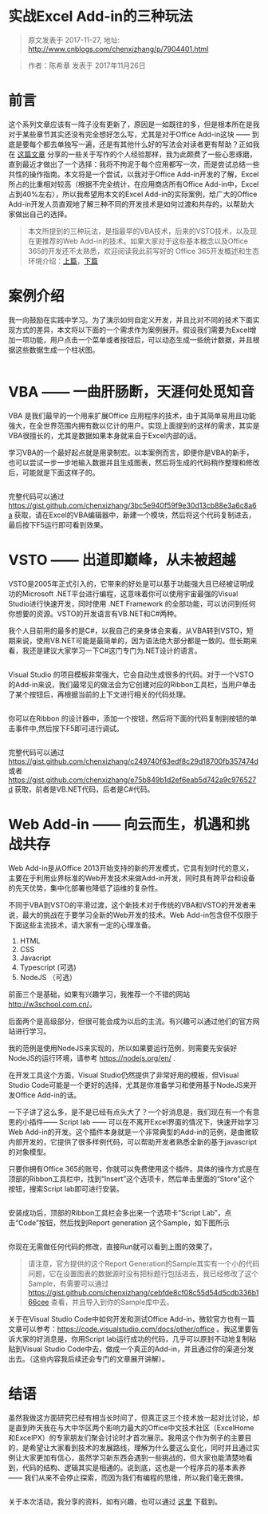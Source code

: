 # 实战Excel Add-in的三种玩法 
> 原文发表于 2017-11-27, 地址: http://www.cnblogs.com/chenxizhang/p/7904401.html 


<blockquote><p>作者：陈希章 发表于 2017年11月26日</p></blockquote><h1>前言</h1><p>这个系列文章应该有一阵子没有更新了，原因是一如既往的多，但是根本所在是我对于某些章节其实还没有完全想好怎么写，尤其是对于Office Add-in这块 —— 到底是要每个都去单独写一遍，还是有其他什么好的写法会对读者更有帮助？正如我在 <a href="https://www.linkedin.com/pulse/%E6%88%91%E5%88%86%E4%BA%AB%E7%BB%99%E5%A4%A7%E5%AE%B6%E7%9A%84%E4%B8%AA%E4%BA%BA%E5%86%99%E4%BD%9C%E7%BB%8F%E9%AA%8C-%E5%B8%8C%E7%AB%A0-%E9%99%88/?trackingId=oVKlHAByFMtC%2FPtv58IMnw%3D%3D">这篇文章</a> 分享的一些关于写作的个人经验那样，我为此颇费了一些心思琢磨，直到最近才做出了一个选择：我将不拘泥于每个应用都写一次，而是尝试总结一些共性的操作指南。本文将是一个尝试，以我对于Office Add-in开发的了解，Excel所占的比重相对较高（根据不完全统计，在应用商店所有Office Add-in中，Excel占到40%左右），所以我希望用本文的Excel Add-in的实际案例，给广大的Office Add-in开发人员直观地了解三种不同的开发技术是如何过渡和共存的，以帮助大家做出自己的选择。<blockquote><p>本文所提到的三种玩法，是指最早的VBA技术，后来的VSTO技术，以及现在更推荐的Web Add-in的技术。如果大家对于这些基本概念以及Office 365的开发还不太熟悉，欢迎阅读我此前写好的 Office 365开发概述和生态环境介绍：<a href="https://github.com/chenxizhang/office365dev/blob/master/docs/office365dev-overview-1.md">上篇</a>，<a href="https://github.com/chenxizhang/office365dev/blob/master/docs/office365dev-overview-2.md">下篇</a></p></blockquote><h1>案例介绍</h1><p>我一向鼓励在实践中学习。为了演示如何自定义开发，并且比对不同的技术下面实现方式的差异，本文将以下面的一个需求作为案例展开。假设我们需要为Excel增加一项功能，用户点击一个菜单或者按钮后，可以动态生成一些统计数据，并且根据这些数据生成一个柱状图。<p><a href="https://github.com/chenxizhang/office365dev/blob/master/docs/images/reportgeneration.PNG"><img alt="" src="https://github.com/chenxizhang/office365dev/raw/master/docs/images/reportgeneration.PNG"></a><h1>VBA —— 一曲肝肠断，天涯何处觅知音</h1><p>VBA 是我们最早的一个用来扩展Office 应用程序的技术，由于其简单易用且功能强大，在全世界范围内拥有数以亿计的用户。实现上面提到的这样的需求，其实是VBA很擅长的，尤其是数据如果本身就来自于Excel内部的话。<p>学习VBA的一个最好起点就是用录制宏。以本案例而言，即便你是VBA的新手，也可以尝试一步一步地输入数据并且生成图表，然后将生成的代码稍作整理和修改后，可能就是下面这样子的。<p><a href="https://github.com/chenxizhang/office365dev/blob/master/docs/images/reportgenerator-vba.PNG"><img alt="" src="https://github.com/chenxizhang/office365dev/raw/master/docs/images/reportgenerator-vba.PNG"></a><p>完整代码可以通过 <a href="https://gist.github.com/chenxizhang/3bc5e940f59f9e30d13cb88e3a6c8a6a">https://gist.github.com/chenxizhang/3bc5e940f59f9e30d13cb88e3a6c8a6a</a> 获取，请在Excel的VBA编辑器中，新建一个模块，然后将这个代码复制进去，最后按下F5运行即可看到效果。<h1>VSTO —— 出道即巅峰，从未被超越</h1><p>VSTO是2005年正式引入的，它带来的好处是可以基于功能强大且已经被证明成功的Microsoft .NET平台进行编程，这意味着你可以使用宇宙最强的Visual Studio进行快速开发，同时使用 .NET Framework 的全部功能，可以访问到任何你想要的资源。VSTO的开发语言有VB.NET和C#两种。<p>我个人目前用的最多的是C#，以我自己的亲身体会来看，从VBA转到VSTO，短期来说，使用VB.NET可能是最简单的，因为语法绝大部分都是一致的。但长期来看，我还是建议大家学习一下C#这门专门为.NET设计的语言。<p><a href="https://github.com/chenxizhang/office365dev/blob/master/docs/images/vsto-excel-template.PNG"><img alt="" src="https://github.com/chenxizhang/office365dev/raw/master/docs/images/vsto-excel-template.PNG"></a><p>Visual Studio 的项目模板非常强大，它会自动生成很多的代码。对于一个VSTO的Add-in来说，我们最常见的做法会为它创建对应的Ribbon工具栏，当用户单击了某个按钮后，再根据当前的上下文进行相关的代码处理。<p><a href="https://github.com/chenxizhang/office365dev/blob/master/docs/images/vsto-ribbon.PNG"><img alt="" src="https://github.com/chenxizhang/office365dev/raw/master/docs/images/vsto-ribbon.PNG"></a><p>你可以在Ribbon 的设计器中，添加一个按钮，然后将下面的代码复制到按钮的单击事件中,然后按下F5即可进行调试。<p><a href="https://github.com/chenxizhang/office365dev/blob/master/docs/images/vsto-exceladdin.png"><img alt="" src="https://github.com/chenxizhang/office365dev/raw/master/docs/images/vsto-exceladdin.png"></a><p>完整代码可以通过<a href="https://gist.github.com/chenxizhang/c249740f63edf8c29d18700fb357474d">https://gist.github.com/chenxizhang/c249740f63edf8c29d18700fb357474d</a> 或者 <a href="https://gist.github.com/chenxizhang/e75b849b1d2ef6eab5d742a9c976527d">https://gist.github.com/chenxizhang/e75b849b1d2ef6eab5d742a9c976527d</a> 获取，前者是VB.NET代码，后者是C#代码。<h1>Web Add-in —— 向云而生，机遇和挑战共存</h1><p>Web Add-in是从Office 2013开始支持的新的开发模式，它具有划时代的意义，主要在于利用业界标准的Web开发技术来做Add-in开发，同时具有跨平台和设备的先天优势，集中化部署也降低了运维的复杂性。<p>不同于VBA到VSTO的平滑过渡，这个新技术对于传统的VBA和VSTO的开发者来说，最大的挑战在于要学习全新的Web开发的技术。Web Add-in包含但不仅限于下面这些主流技术，请大家有一定的心理准备。<ol><li>HTML
<li>CSS
<li>Javacript
<li>Typescript (可选)
<li>NodeJS （可选）</li></ol><p>前面三个是基础，如果有兴趣学习，我推荐一个不错的网站 <a href="http://w3school.com.cn/">http://w3school.com.cn/</a>。<p>后面两个是高级部分，但很可能会成为以后的主流。有兴趣可以通过他们的官方网站进行学习。<p>我的范例是使用NodeJS来实现的，所以如果要运行范例，则需要先安装好NodeJS的运行环境，请参考 <a href="https://nodejs.org/en/">https://nodejs.org/en/</a> .<p>在开发工具这个方面，Visual Studio仍然提供了非常好用的模板，但Visual Studio Code可能是一个更好的选择，尤其是你准备学习和使用基于NodeJS来开发Office Add-in的话。<p>一下子讲了这么多，是不是已经有点头大了？一个好消息是，我们现在有一个有意思的小插件—— Script lab —— 可以在不离开Excel界面的情况下，快速开始学习Web Add-in的开发。这个插件本身就是一个非常典型的Add-in的范例，是由微软内部开发的，它提供了很多样例代码，可以帮助开发者熟悉全新的基于javascript的对象模型。<p>只要你拥有Office 365的账号，你就可以免费使用这个插件。具体的操作方式是在顶部的Ribbon工具栏中，找到“Insert”这个选项卡，然后单击里面的“Store”这个按钮，搜索Script lab即可进行安装。<p><a href="https://github.com/chenxizhang/office365dev/blob/master/docs/images/scriptlabsetup.PNG"><img alt="" src="https://github.com/chenxizhang/office365dev/raw/master/docs/images/scriptlabsetup.PNG"></a><p>安装成功后，顶部的Ribbon工具栏会多出来一个选项卡“Script Lab”，点击“Code”按钮，然后找到Report generation 这个Sample，如下图所示<p><a href="https://github.com/chenxizhang/office365dev/blob/master/docs/images/scriptlab.png"><img alt="" src="https://github.com/chenxizhang/office365dev/raw/master/docs/images/scriptlab.png"></a><p>你现在无需做任何代码的修改，直接Run就可以看到上图的效果了。<blockquote><p>请注意，官方提供的这个Report Generation的Sample其实有一个小的代码问题，它在设置图表的数据源时没有把标题行包括进去，我已经修改了这个Sample，有需要可以通过 <a href="https://gist.github.com/chenxizhang/cebfde8cf08c55d54d5cdb336b166cee">https://gist.github.com/chenxizhang/cebfde8cf08c55d54d5cdb336b166cee</a> 查看，并且导入到你的Sample库中去。</p></blockquote><p>关于在Visual Studio Code中如何开发和测试Office Add-in，微软官方也有一篇文章可以参考：<a href="https://code.visualstudio.com/docs/other/office">https://code.visualstudio.com/docs/other/office</a> 。我这里要告诉大家的好消息是，你用Script lab运行成功的代码，几乎可以原封不动地复制粘贴到Visual Studio Code中去，做成一个真正的Add-in，并且通过你的渠道分发出去。（这些内容我后续还会专门的文章展开讲解）。<h1>结语</h1><p>虽然我做这方面研究已经有相当长时间了，但真正这三个技术放一起对比讨论，却是直到昨天我在与大中华区两个影响力最大的Office中文技术社区（ExcelHome和ExcelPX）的专家朋友们聚会讨论时才首次展示。我用这个作为例子的主要目的，是希望让大家看到技术的发展路线，理解为什么要这么变化，同时并且通过实例让大家更加有信心，虽然学习新东西会遇到一些挑战的，但大家也能清楚地看到，代码的结构、逻辑其实是相通的。说到底，这也是一个程序员的基本素养 —— 我们从来不会停止探索，而因为我们有编程的思维，所以我们毫无畏惧。<p><a href="https://github.com/chenxizhang/office365dev/blob/master/docs/images/Image_20171126224729.jpg"><img alt="" src="https://github.com/chenxizhang/office365dev/raw/master/docs/images/Image_20171126224729.jpg"></a><p>关于本次活动，我分享的资料，如有兴趣，也可以通过 <a href="https://github.com/chenxizhang/office365dev/blob/master/docs/assets/Office%E6%8A%80%E6%9C%AF%E7%A4%BE%E5%8C%BA%E6%96%B0%E8%80%81%E6%9C%8B%E5%8F%8B%E8%A7%81%E9%9D%A2%E4%BC%9A-%E9%99%88%E5%B8%8C%E7%AB%A0.pdf">这里</a> 下载到。